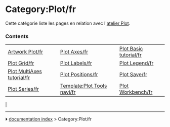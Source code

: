 # Category:Plot/fr
Cette catégorie liste les pages en relation avec l\'[atelier Plot](Plot_Workbench/fr.md).

### Contents

|     |     |     |
| --- | --- | --- |
| [Artwork Plot/fr](Artwork_Plot/fr.md) | [Plot Axes/fr](Plot_Axes/fr.md) | [Plot Basic tutorial/fr](Plot_Basic_tutorial/fr.md) |
| [Plot Grid/fr](Plot_Grid/fr.md) | [Plot Labels/fr](Plot_Labels/fr.md) | [Plot Legend/fr](Plot_Legend/fr.md) |
| [Plot MultiAxes tutorial/fr](Plot_MultiAxes_tutorial/fr.md) | [Plot Positions/fr](Plot_Positions/fr.md) | [Plot Save/fr](Plot_Save/fr.md) |
| [Plot Series/fr](Plot_Series/fr.md) | [Template:Plot Tools navi/fr](Template_Plot_Tools_navi/fr.md) | [Plot Workbench/fr](Plot_Workbench/fr.md) |
|



---
⏵ [documentation index](../README.md) > Category:Plot/fr
